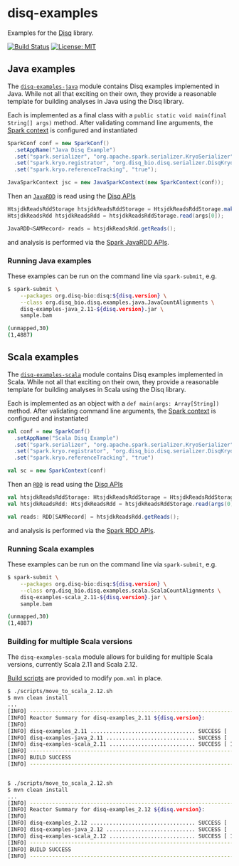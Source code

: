 # disq-examples

Examples for the [Disq](https://github.com/disq-bio/disq) library.

[![Build Status](https://travis-ci.org/disq-bio/disq-examples.svg?branch=master)](https://travis-ci.org/disq-bio/disq-examples)
[![License: MIT](https://img.shields.io/badge/License-MIT-yellow.svg)](https://opensource.org/licenses/MIT)

## Java examples

The [`disq-examples-java`](https://github.com/disq-bio/disq-examples/tree/master/java/src/main/java/org/disq_bio/disq/examples/java)
module contains Disq examples implemented in Java. While not all that exciting on
their own, they provide a reasonable template for building analyses in Java using the Disq library.

Each is implemented as a final class with a `public static void main(final String[] args)` method. After
validating command line arguments, the [Spark context](https://spark.apache.org/docs/latest/api/scala/index.html#org.apache.spark.api.java.JavaSparkContext) is configured and instantiated

```java
SparkConf conf = new SparkConf()
  .setAppName("Java Disq Example")
  .set("spark.serializer", "org.apache.spark.serializer.KryoSerializer")
  .set("spark.kryo.registrator", "org.disq_bio.disq.serializer.DisqKryoRegistrator")
  .set("spark.kryo.referenceTracking", "true");

JavaSparkContext jsc = new JavaSparkContext(new SparkContext(conf));
```

Then an [`JavaRDD`](https://spark.apache.org/docs/latest/api/scala/index.html#org.apache.spark.api.java.JavaRDD) is read using the
[Disq APIs](https://www.javadoc.io/doc/org.disq-bio/disq)

```java
HtsjdkReadsRddStorage htsjdkReadsRddStorage = HtsjdkReadsRddStorage.makeDefault(jsc);
HtsjdkReadsRdd htsjdkReadsRdd = htsjdkReadsRddStorage.read(args[0]);

JavaRDD<SAMRecord> reads = htsjdkReadsRdd.getReads();
```

and analysis is performed via the [Spark JavaRDD APIs](https://spark.apache.org/docs/latest/api/scala/index.html#org.apache.spark.api.java.JavaRDD).


### Running Java examples

These examples can be run on the command line via `spark-submit`, e.g.

```bash
$ spark-submit \
    --packages org.disq-bio:disq:${disq.version} \
    --class org.disq_bio.disq.examples.java.JavaCountAlignments \
    disq-examples-java_2.11-${disq.version}.jar \
    sample.bam

(unmapped,30)
(1,4887)
```


## Scala examples

The [`disq-examples-scala`](https://github.com/disq-bio/disq-examples/tree/master/scala/src/main/scala/org/disq_bio/disq/examples/scala)
module contains Disq examples implemented in Scala. While not all that exciting on
their own, they provide a reasonable template for building analyses in Scala using the Disq library.

Each is implemented as an object with a `def main(args: Array[String])` method. After
validating command line arguments, the [Spark context](https://spark.apache.org/docs/latest/api/scala/index.html#org.apache.spark.SparkContext)
is configured and instantiated

```scala
val conf = new SparkConf()
  .setAppName("Scala Disq Example")
  .set("spark.serializer", "org.apache.spark.serializer.KryoSerializer")
  .set("spark.kryo.registrator", "org.disq_bio.disq.serializer.DisqKryoRegistrator")
  .set("spark.kryo.referenceTracking", "true")

val sc = new SparkContext(conf)
```

Then an [`RDD`](https://spark.apache.org/docs/latest/api/scala/index.html#org.apache.spark.rdd.RDD) is read using the
[Disq APIs](https://www.javadoc.io/doc/org.disq-bio/disq)

```scala
val htsjdkReadsRddStorage: HtsjdkReadsRddStorage = HtsjdkReadsRddStorage.makeDefault(sc);
val htsjdkReadsRdd: HtsjdkReadsRdd = htsjdkReadsRddStorage.read(args(0));

val reads: RDD[SAMRecord] = htsjdkReadsRdd.getReads();
```

and analysis is performed via the [Spark RDD APIs](https://spark.apache.org/docs/latest/api/scala/index.html#org.apache.spark.rdd.RDD).


### Running Scala examples

These examples can be run on the command line via `spark-submit`, e.g.

```bash
$ spark-submit \
    --packages org.disq-bio:disq:${disq.version} \
    --class org.disq_bio.disq.examples.scala.ScalaCountAlignments \
    disq-examples-scala_2.11-${disq.version}.jar \
    sample.bam

(unmapped,30)
(1,4887)
```

### Building for multiple Scala versions

The `disq-examples-scala` module allows for building for multiple Scala versions, currently
Scala 2.11 and Scala 2.12.

[Build scripts](https://github.com/disq-bio/disq-examples/tree/master/scripts) are provided to modify `pom.xml` in place.

```bash
$ ./scripts/move_to_scala_2.12.sh
$ mvn clean install
...
[INFO] ------------------------------------------------------------------------
[INFO] Reactor Summary for disq-examples_2.11 ${disq.version}:
[INFO]
[INFO] disq-examples_2.11 ................................. SUCCESS [  0.775 s]
[INFO] disq-examples-java_2.11 ............................ SUCCESS [  3.276 s]
[INFO] disq-examples-scala_2.11 ........................... SUCCESS [ 17.169 s]
[INFO] ------------------------------------------------------------------------
[INFO] BUILD SUCCESS
[INFO] ------------------------------------------------------------------------


$ ./scripts/move_to_scala_2.12.sh
$ mvn clean install
...
[INFO] ------------------------------------------------------------------------
[INFO] Reactor Summary for disq-examples_2.12 ${disq.version}:
[INFO]
[INFO] disq-examples_2.12 ................................. SUCCESS [  0.889 s]
[INFO] disq-examples-java_2.12 ............................ SUCCESS [  3.840 s]
[INFO] disq-examples-scala_2.12 ........................... SUCCESS [ 17.821 s]
[INFO] ------------------------------------------------------------------------
[INFO] BUILD SUCCESS
[INFO] ------------------------------------------------------------------------
```
